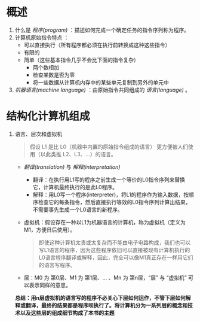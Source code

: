 # 概述
1. 什么是 _程序(program)_ ：描述如何完成一个确定任务的指令序列称为程序。
2. 计算机原始指令特点 ：
    - 可以直接执行（所有程序都必须在执行前转换成这种这些指令）
    - 有限的
    - 简单（这些基本指令几乎不会比下面的指令复杂）
      * 两个数相加
      * 检查某数是否为零
      * 将一些数据从计算机内存中的某些单元复制到另外的单元中
3. _机器语言(machine language)_ ：由原始指令共同组成的 _语言(language)_ 。
# 结构化计算机组成
1. 语言、层次和虚拟机
    > 假设 L1 是比 L0（机器中内置的原始指令组成的语言） 更方便被人们使用（以此类推 L2、L3、...）的语言。

    - _翻译(translation)_ 与 _解释(interpretation)_
    
        * 翻译：在执行用L1写的程序之前生成一个等价的L0指令序列来替换它，计算机最终执行的是此L0程序。
        * 解释：用L0写一个程序(interpreter)，将L1的程序作为输入数据，按顺序检查它的每条指令，然后直接执行等效的L0指令序列计算出结果，不需要事先生成一个L0语言的新程序。
    - 虚拟机：假设存在一种以L1为机器语言的计算机，称为虚拟机（定义为M1，方便日后使用）。
        > 即使这种计算机太贵或太复杂而不能由电子电路构成，我们也可以写L1语言的程序，因为这些程序依旧可以直接被现有计算机执行的L0语言程序翻译或解释，因此，完全可以像M1真正存在一样用它们的语言写程序。
        
    - 层：M0 为 第0层、M1 为 第1层、... 、Mn 为 第n层，“层” 与 “虚拟机” 可以表示同样的意思。
    

    __总结：用n层虚拟机的语言写的程序不必关心下层如何运作，不管下层如何解释或翻译，最终的结果都是程序呗执行了。将计算机分为一系列层的概念和技术以及这些层的组成细节构成了本书的主题__
